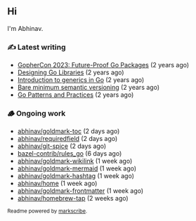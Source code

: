 ## Hi

I'm Abhinav.

### ✍️ Latest writing


- [GopherCon 2023: Future-Proof Go Packages](https://abhinavg.net/2023/09/27/future-proof-packages/) (2 years ago)
- [Designing Go Libraries](https://abhinavg.net/2022/12/06/designing-go-libraries/) (2 years ago)
- [Introduction to generics in Go](https://abhinavg.net/2022/11/23/generics-intro/) (2 years ago)
- [Bare minimum semantic versioning](https://abhinavg.net/2022/11/07/semver/) (2 years ago)
- [Go Patterns and Practices](https://abhinavg.net/2022/09/19/go-patterns-and-practices-talk/) (2 years ago)

### 🪵 Ongoing work


- [abhinav/goldmark-toc](https://github.com/abhinav/goldmark-toc) (2 days ago)
- [abhinav/requiredfield](https://github.com/abhinav/requiredfield) (2 days ago)
- [abhinav/git-spice](https://github.com/abhinav/git-spice) (2 days ago)
- [bazel-contrib/rules_go](https://github.com/bazel-contrib/rules_go) (6 days ago)
- [abhinav/goldmark-wikilink](https://github.com/abhinav/goldmark-wikilink) (1 week ago)
- [abhinav/goldmark-mermaid](https://github.com/abhinav/goldmark-mermaid) (1 week ago)
- [abhinav/goldmark-hashtag](https://github.com/abhinav/goldmark-hashtag) (1 week ago)
- [abhinav/home](https://github.com/abhinav/home) (1 week ago)
- [abhinav/goldmark-frontmatter](https://github.com/abhinav/goldmark-frontmatter) (1 week ago)
- [abhinav/homebrew-tap](https://github.com/abhinav/homebrew-tap) (2 weeks ago)

<sub>Readme powered by [markscribe](https://github.com/muesli/markscribe).</sub>
